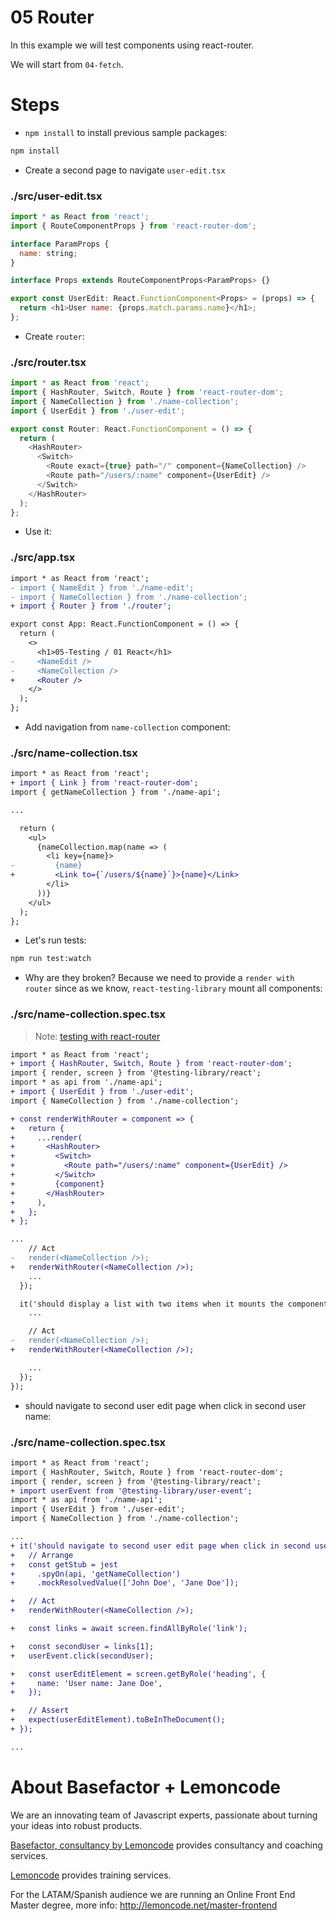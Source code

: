 # 05 Router

In this example we will test components using react-router.

We will start from `04-fetch`.

# Steps

- `npm install` to install previous sample packages:

```bash
npm install
```

- Create a second page to navigate `user-edit.tsx`

### ./src/user-edit.tsx

```javascript
import * as React from 'react';
import { RouteComponentProps } from 'react-router-dom';

interface ParamProps {
  name: string;
}

interface Props extends RouteComponentProps<ParamProps> {}

export const UserEdit: React.FunctionComponent<Props> = (props) => {
  return <h1>User name: {props.match.params.name}</h1>;
};
```

- Create `router`:

### ./src/router.tsx

```javascript
import * as React from 'react';
import { HashRouter, Switch, Route } from 'react-router-dom';
import { NameCollection } from './name-collection';
import { UserEdit } from './user-edit';

export const Router: React.FunctionComponent = () => {
  return (
    <HashRouter>
      <Switch>
        <Route exact={true} path="/" component={NameCollection} />
        <Route path="/users/:name" component={UserEdit} />
      </Switch>
    </HashRouter>
  );
};
```

- Use it:

### ./src/app.tsx

```diff
import * as React from 'react';
- import { NameEdit } from './name-edit';
- import { NameCollection } from './name-collection';
+ import { Router } from './router';

export const App: React.FunctionComponent = () => {
  return (
    <>
      <h1>05-Testing / 01 React</h1>
-     <NameEdit />
-     <NameCollection />
+     <Router />
    </>
  );
};

```

- Add navigation from `name-collection` component:

### ./src/name-collection.tsx

```diff
import * as React from 'react';
+ import { Link } from 'react-router-dom';
import { getNameCollection } from './name-api';

...

  return (
    <ul>
      {nameCollection.map(name => (
        <li key={name}>
-         {name}
+         <Link to={`/users/${name}`}>{name}</Link>
        </li>
      ))}
    </ul>
  );
};

```

- Let's run tests:

```bash
npm run test:watch
```

- Why are they broken? Because we need to provide a `render with router` since as we know, `react-testing-library` mount all components:

### ./src/name-collection.spec.tsx

> Note: [testing with react-router](https://testing-library.com/docs/example-react-router)

```diff
import * as React from 'react';
+ import { HashRouter, Switch, Route } from 'react-router-dom';
import { render, screen } from '@testing-library/react';
import * as api from './name-api';
+ import { UserEdit } from './user-edit';
import { NameCollection } from './name-collection';

+ const renderWithRouter = component => {
+   return {
+     ...render(
+       <HashRouter>
+         <Switch>
+           <Route path="/users/:name" component={UserEdit} />
+         </Switch>
+         {component}
+       </HashRouter>
+     ),
+   };
+ };

...
    // Act
-   render(<NameCollection />);
+   renderWithRouter(<NameCollection />);
    ...
  });

  it('should display a list with two items when it mounts the component and it resolves the async call', async () => {
    ...

    // Act
-   render(<NameCollection />);
+   renderWithRouter(<NameCollection />);

    ...
  });
});

```

- should navigate to second user edit page when click in second user name:

### ./src/name-collection.spec.tsx

```diff
import * as React from 'react';
import { HashRouter, Switch, Route } from 'react-router-dom';
import { render, screen } from '@testing-library/react';
+ import userEvent from '@testing-library/user-event';
import * as api from './name-api';
import { UserEdit } from './user-edit';
import { NameCollection } from './name-collection';

...
+ it('should navigate to second user edit page when click in second user name', async () => {
+   // Arrange
+   const getStub = jest
+     .spyOn(api, 'getNameCollection')
+     .mockResolvedValue(['John Doe', 'Jane Doe']);

+   // Act
+   renderWithRouter(<NameCollection />);

+   const links = await screen.findAllByRole('link');

+   const secondUser = links[1];
+   userEvent.click(secondUser);

+   const userEditElement = screen.getByRole('heading', {
+     name: 'User name: Jane Doe',
+   });

+   // Assert
+   expect(userEditElement).toBeInTheDocument();
+ });

...

```

# About Basefactor + Lemoncode

We are an innovating team of Javascript experts, passionate about turning your ideas into robust products.

[Basefactor, consultancy by Lemoncode](http://www.basefactor.com) provides consultancy and coaching services.

[Lemoncode](http://lemoncode.net/services/en/#en-home) provides training services.

For the LATAM/Spanish audience we are running an Online Front End Master degree, more info: http://lemoncode.net/master-frontend
